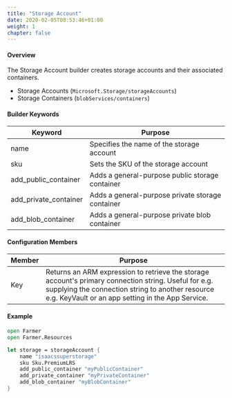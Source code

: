 ```yaml
---
title: "Storage Account"
date: 2020-02-05T08:53:46+01:00
weight: 1
chapter: false
---
```


#### Overview
The Storage Account builder creates storage accounts and their associated containers.

* Storage Accounts (`Microsoft.Storage/storageAccounts`)
* Storage Containers (`blobServices/containers`)

#### Builder Keywords

| Keyword | Purpose |
|-|-|
| name | Specifies the name of the storage account |
| sku | Sets the SKU of the storage account |
| add_public_container | Adds a general-purpose public storage container |
| add_private_container | Adds a general-purpose private storage container |
| add_blob_container | Adds a general-purpose private blob container |

#### Configuration Members

| Member | Purpose |
|-|-|
| Key | Returns an ARM expression to retrieve the storage account's primary connection string. Useful for e.g. supplying the connection string to another resource e.g. KeyVault or an app setting in the App Service. |

#### Example

```fsharp
open Farmer
open Farmer.Resources

let storage = storageAccount {
    name "isaacssuperstorage"
    sku Sku.PremiumLRS
    add_public_container "myPublicContainer"
    add_private_container "myPrivateContainer"
    add_blob_container "myBlobContainer"
}
```